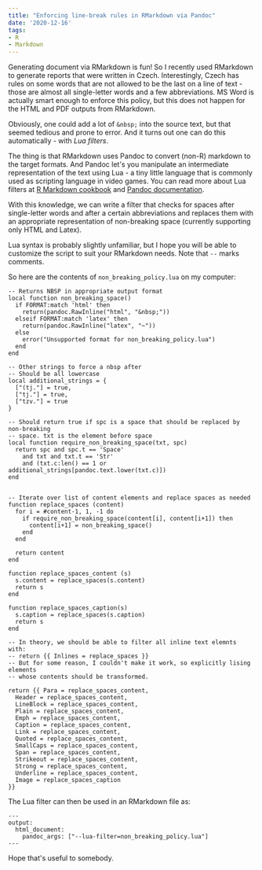 ```yaml
---
title: "Enforcing line-break rules in RMarkdown via Pandoc"
date: '2020-12-16'
tags:
- R
- Markdown
---
```


Generating document via RMarkdown is fun! So I recently used RMarkdown to generate 
reports that were written in Czech. Interestingly, Czech has rules on some words
that are not allowed to be the last on a line of text - those are almost all single-letter
words and a few abbreviations. MS Word is actually smart enough to enforce this policy,
but this does not happen for the HTML and PDF outputs from RMarkdown.

Obviously, one could add a lot of `&nbsp;` into the source text, but that seemed
tedious and prone to error. And it turns out one can do this automatically - with
 _Lua filters_.
 
The thing is that RMarkdown uses Pandoc to convert (non-R) markdown to the target formats.
And Pandoc let's you manipulate an intermediate representation of the text using Lua - 
a tiny little language that is commonly used as scripting language in video games.
You can read more about Lua filters at [R Markdown cookbook](https://bookdown.org/yihui/rmarkdown-cookbook/lua-filters.html) and [Pandoc documentation](https://pandoc.org/lua-filters.html).

With this knowledge, we can write a filter that checks for spaces after single-letter
words and after a certain abbreviations and replaces them with an appropriate
representation of non-breaking space (currently supporting only HTML and Latex).

Lua syntax is probably slightly unfamiliar, but I hope you will be able to 
customize the script to suit your RMarkdown needs. Note that `--` marks comments.

So here are the contents of `non_breaking_policy.lua` on my computer:

```
-- Returns NBSP in appropriate output format
local function non_breaking_space()
  if FORMAT:match 'html' then
    return(pandoc.RawInline("html", "&nbsp;"))
  elseif FORMAT:match 'latex' then
    return(pandoc.RawInline("latex", "~"))
  else
    error("Unsupported format for non_breaking_policy.lua")
  end
end

-- Other strings to force a nbsp after
-- Should be all lowercase
local additional_strings = {
  ["(tj."] = true,
  ["tj."] = true,
  ["tzv."] = true
}

-- Should return true if spc is a space that should be replaced by non-breaking
-- space. txt is the element before space
local function require_non_breaking_space(txt, spc)
  return spc and spc.t == 'Space'
    and txt and txt.t == 'Str'
    and (txt.c:len() == 1 or additional_strings[pandoc.text.lower(txt.c)])
end


-- Iterate over list of content elements and replace spaces as needed
function replace_spaces (content)
  for i = #content-1, 1, -1 do
    if require_non_breaking_space(content[i], content[i+1]) then
      content[i+1] = non_breaking_space()
    end
  end

  return content
end

function replace_spaces_content (s)
  s.content = replace_spaces(s.content)
  return s
end

function replace_spaces_caption(s)
  s.caption = replace_spaces(s.caption)
  return s
end

-- In theory, we should be able to filter all inline text elemnts with:
-- return {{ Inlines = replace_spaces }}
-- But for some reason, I couldn't make it work, so explicitly lising elements
-- whose contents should be transformed.

return {{ Para = replace_spaces_content,
  Header = replace_spaces_content,
  LineBlock = replace_spaces_content,
  Plain = replace_spaces_content,
  Emph = replace_spaces_content,
  Caption = replace_spaces_content,
  Link = replace_spaces_content,
  Quoted = replace_spaces_content,
  SmallCaps = replace_spaces_content,
  Span = replace_spaces_content,
  Strikeout = replace_spaces_content,
  Strong = replace_spaces_content,
  Underline = replace_spaces_content,
  Image = replace_spaces_caption
}}
```

The Lua filter can then be used in an RMarkdown file as:

```
---
output:
  html_document:
    pandoc_args: ["--lua-filter=non_breaking_policy.lua"]
---
```

Hope that's useful to somebody.